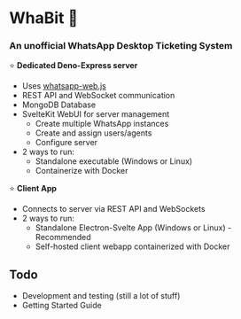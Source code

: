 # WhaBit :rabbit:

### An unofficial WhatsApp Desktop Ticketing System

:star: **Dedicated Deno-Express server**

- Uses [whatsapp-web.js](https://github.com/pedroslopez/whatsapp-web.js)
- REST API and WebSocket communication
- MongoDB Database
- SvelteKit WebUI for server management
  - Create multiple WhatsApp instances
  - Create and assign users/agents
  - Configure server
- 2 ways to run:
  - Standalone executable (Windows or Linux)
  - Containerize with Docker

:star: **Client App**

- Connects to server via REST API and WebSockets
- 2 ways to run:
  - Standalone Electron-Svelte App (Windows or Linux) - Recommended
  - Self-hosted client webapp containerized with Docker

## Todo

- Development and testing (still a lot of stuff)
- Getting Started Guide
